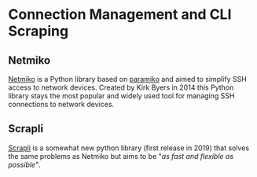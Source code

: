 # Connection Management and CLI Scraping

## Netmiko

[Netmiko](https://github.com/ktbyers/netmiko) is a Python library based on [paramiko](http://www.paramiko.org/) and aimed to simplify SSH access to network devices. Created by Kirk Byers in 2014 this Python library stays the most popular and widely used tool for managing SSH connections to network devices.

## Scrapli 
[Scrapli](https://github.com/carlmontanari/scrapli) is a somewhat new python library (first release in 2019) that solves the same problems as Netmiko but aims to be "*as fast and flexible as possible"*.